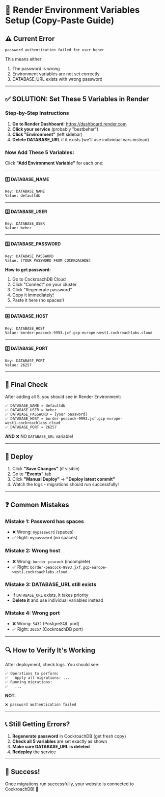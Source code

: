 # 🔧 Render Environment Variables Setup (Copy-Paste Guide)

## ⚠️ Current Error
```
password authentication failed for user beher
```

This means either:
1. The password is wrong
2. Environment variables are not set correctly
3. DATABASE_URL exists with wrong password

---

## ✅ SOLUTION: Set These 5 Variables in Render

### Step-by-Step Instructions

1. **Go to Render Dashboard**: https://dashboard.render.com
2. **Click your service** (probably "bestbeher")
3. **Click "Environment"** (left sidebar)
4. **Delete DATABASE_URL** if it exists (we'll use individual vars instead)

### Now Add These 5 Variables:

Click **"Add Environment Variable"** for each one:

---

#### 1️⃣ DATABASE_NAME
```
Key: DATABASE_NAME
Value: defaultdb
```

---

#### 2️⃣ DATABASE_USER  
```
Key: DATABASE_USER
Value: beher
```

---

#### 3️⃣ DATABASE_PASSWORD
```
Key: DATABASE_PASSWORD
Value: [YOUR PASSWORD FROM COCKROACHDB]
```

**How to get password:**
1. Go to CockroachDB Cloud
2. Click "Connect" on your cluster
3. Click "Regenerate password" 
4. Copy it immediately!
5. Paste it here (no spaces!)

---

#### 4️⃣ DATABASE_HOST
```
Key: DATABASE_HOST
Value: border-peacock-9993.jxf.gcp-europe-west1.cockroachlabs.cloud
```

---

#### 5️⃣ DATABASE_PORT
```
Key: DATABASE_PORT
Value: 26257
```

---

## 🎯 Final Check

After adding all 5, you should see in Render Environment:

```
✅ DATABASE_NAME = defaultdb
✅ DATABASE_USER = beher
✅ DATABASE_PASSWORD = [your password]
✅ DATABASE_HOST = border-peacock-9993.jxf.gcp-europe-west1.cockroachlabs.cloud
✅ DATABASE_PORT = 26257
```

**AND** ❌ NO `DATABASE_URL` variable!

---

## 🚀 Deploy

1. Click **"Save Changes"** (if visible)
2. Go to **"Events"** tab
3. Click **"Manual Deploy"** → **"Deploy latest commit"**
4. Watch the logs - migrations should run successfully!

---

## ❓ Common Mistakes

### Mistake 1: Password has spaces
- ❌ Wrong: ` mypassword ` (spaces)
- ✅ Right: `mypassword` (no spaces)

### Mistake 2: Wrong host
- ❌ Wrong: `border-peacock` (incomplete)
- ✅ Right: `border-peacock-9993.jxf.gcp-europe-west1.cockroachlabs.cloud`

### Mistake 3: DATABASE_URL still exists
- If `DATABASE_URL` exists, it takes priority
- **Delete it** and use individual variables instead

### Mistake 4: Wrong port
- ❌ Wrong: `5432` (PostgreSQL port)
- ✅ Right: `26257` (CockroachDB port)

---

## 🔍 How to Verify It's Working

After deployment, check logs. You should see:

```
✅ Operations to perform:
✅   Apply all migrations: ...
✅ Running migrations:
✅   ...
```

**NOT:**
```
❌ password authentication failed
```

---

## 📞 Still Getting Errors?

1. **Regenerate password** in CockroachDB (get fresh copy)
2. **Check all 5 variables** are set exactly as shown
3. **Make sure DATABASE_URL is deleted**
4. **Redeploy** the service

---

## 🎉 Success!

Once migrations run successfully, your website is connected to CockroachDB! 🚀

